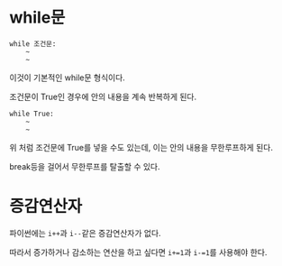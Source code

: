 # while문
```
while 조건문:
    ~
    ~
```
이것이 기본적인 while문 형식이다.

조건문이 True인 경우에 안의 내용을 계속 반복하게 된다.

```
while True:
    ~
    ~
```
위 처럼 조건문에 True를 넣을 수도 있는데, 이는 안의 내용을 무한루프하게 된다.

break등을 걸어서 무한루프를 탈출할 수 있다.


# 증감연산자
파이썬에는 `i++`과 `i--`같은 증감연산자가 없다.

따라서 증가하거나 감소하는 연산을 하고 싶다면 `i+=1`과 `i-=1`를 사용해야 한다.
